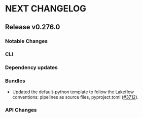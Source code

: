# NEXT CHANGELOG

## Release v0.276.0

### Notable Changes

### CLI

### Dependency updates

### Bundles
* Updated the default-python template to follow the Lakeflow conventions: pipelines as source files, pyproject.toml ([#3712](https://github.com/databricks/cli/pull/3712)).

### API Changes
